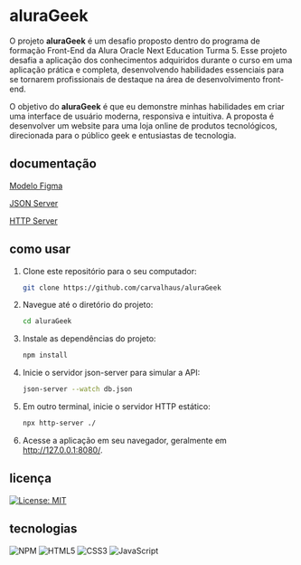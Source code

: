 # aluraGeek

O projeto **aluraGeek** é um desafio proposto dentro do programa de formação Front-End da Alura Oracle Next Education Turma 5. Esse projeto desafia a aplicação dos conhecimentos adquiridos durante o curso em uma aplicação prática e completa, desenvolvendo habilidades essenciais para se tornarem profissionais de destaque na área de desenvolvimento front-end.

O objetivo do **aluraGeek** é que eu demonstre minhas habilidades em criar uma interface de usuário moderna, responsiva e intuitiva. A proposta é desenvolver um website para uma loja online de produtos tecnológicos, direcionada para o público geek e entusiastas de tecnologia.

## documentação

[Modelo Figma](https://www.figma.com/file/itJpWbvHxSUcUeMPy1lmof/AluraGeek?type=design&mode=design&t=P99m1to4SHii1cUn-0)

[JSON Server](https://www.npmjs.com/package/json-server)

[HTTP Server](https://www.npmjs.com/package/http-server)

## como usar

1. Clone este repositório para o seu computador:

   ```bash
   git clone https://github.com/carvalhaus/aluraGeek
   ```

2. Navegue até o diretório do projeto:

   ```bash
   cd aluraGeek
   ```

3. Instale as dependências do projeto:

   ```bash
   npm install
   ```

4. Inicie o servidor json-server para simular a API:

   ```bash
   json-server --watch db.json
   ```

5. Em outro terminal, inicie o servidor HTTP estático:

   ```bash
   npx http-server ./
   ```

6. Acesse a aplicação em seu navegador, geralmente em http://127.0.0.1:8080/.

## licença

[![License: MIT](https://img.shields.io/badge/License-MIT-yellow.svg)](https://opensource.org/licenses/MIT)

## tecnologias

![NPM](https://img.shields.io/badge/NPM-%23CB3837.svg?style=for-the-badge&logo=npm&logoColor=white)
![HTML5](https://img.shields.io/badge/html5-%23E34F26.svg?style=for-the-badge&logo=html5&logoColor=white)
![CSS3](https://img.shields.io/badge/css3-%231572B6.svg?style=for-the-badge&logo=css3&logoColor=white)
![JavaScript](https://img.shields.io/badge/javascript-%23323330.svg?style=for-the-badge&logo=javascript&logoColor=%23F7DF1E)

